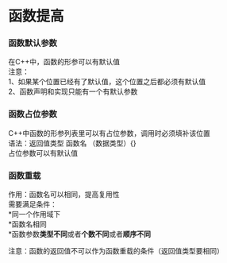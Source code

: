 # 函数提高
### 函数默认参数
在C++中，函数的形参可以有默认值  
注意：  
    1、如果某个位置已经有了默认值，这个位置之后都必须有默认值  
    2、函数声明和实现只能有一个有默认参数 
  
### 函数占位参数
C++中函数的形参列表里可以有占位参数，调用时必须填补该位置  
语法：返回值类型 函数名 （数据类型）{}  
占位参数可以有默认值  
  
### 函数重载
作用：函数名可以相同，提高复用性  
需要满足条件：  
*同一个作用域下  
*函数名相同  
*函数参数**类型不同**或者**个数不同**或者**顺序不同**  
  
注意：函数的返回值不可以作为函数重载的条件（返回值类型要相同）  
